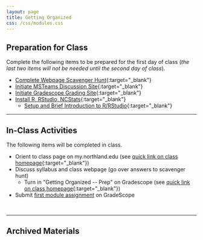 ```yaml
---
layout: page
title: Getting Organized
css: /css/modules.css
---
```



## Preparation for Class

Complete the following items to be prepared for the first day of class (*the last two items will not be needed until the second day of class*).

* [Complete Webpage Scavenger Hunt](Prep/GetOrganized_Hunt){:target="_blank"}
* [Initiate MSTeams Discussion Site](Prep/GetOrganized_MSTeams){:target="_blank"}
* [Initiate Gradescope Grading Site](Prep/GetOrganized_Gradescope){:target="_blank"}
* [Install R, RStudio, NCStats](prep/RStart.html#installing-r-rstudio-ncstats){:target="_blank"}
    * [Setup and Brief Introduction to R/RStudio](prep/RStart.html#what-is-r-and-rstudio){:target="_blank"}

----

## In-Class Activities

The following items will be completed in class.

* Orient to class page on my.northland.edu (see [quick link on class homepage](../){:target="_blank"})
* Discuss syllabus and class webpage (go over answers to scavenger hunt)
    * Turn in "Getting Organized -- Prep" on Gradescope (see [quick link on class homepage](../){:target="_blank"})
* Submit [first module assignment](CE/GetOrganized_CE1) on GradeScope

&nbsp;

----

## Archived Materials
